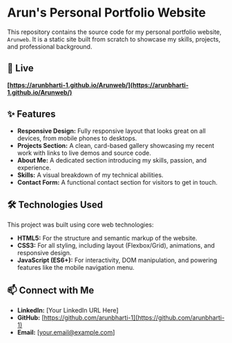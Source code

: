 # Arun's Personal Portfolio Website

This repository contains the source code for my personal portfolio website, `Arunweb`. It is a static site built from scratch to showcase my skills, projects, and professional background.

## 🚀 Live 


**[https://arunbharti-1.github.io/Arunweb/](https://arunbharti-1.github.io/Arunweb/)**


## ✨ Features

* **Responsive Design:** Fully responsive layout that looks great on all devices, from mobile phones to desktops.
* **Projects Section:** A clean, card-based gallery showcasing my recent work with links to live demos and source code.
* **About Me:** A dedicated section introducing my skills, passion, and experience.
* **Skills:** A visual breakdown of my technical abilities.
* **Contact Form:** A functional contact section for visitors to get in touch.

## 🛠️ Technologies Used

This project was built using core web technologies:

* **HTML5:** For the structure and semantic markup of the website.
* **CSS3:** For all styling, including layout (Flexbox/Grid), animations, and responsive design.
* **JavaScript (ES6+):** For interactivity, DOM manipulation, and powering features like the mobile navigation menu.



## 📫 Connect with Me

* **LinkedIn:** [Your LinkedIn URL Here]
* **GitHub:** [https://github.com/arunbharti-1](https://github.com/arunbharti-1)
* **Email:** [your.email@example.com]
